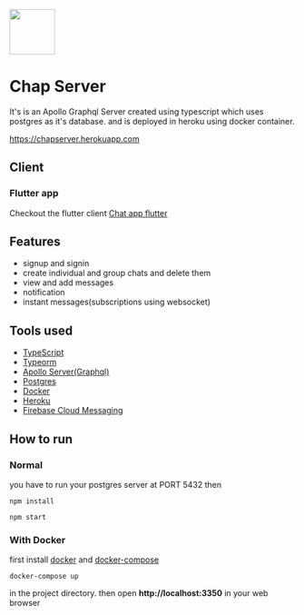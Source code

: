 <a href="#"><img src=https://github.com/vineeshvk/chat-app-flutter/blob/master/assets/icon/logo.png width=80></a>

# Chap Server

It's is an Apollo Graphql Server created using typescript which uses postgres as it's database. and is deployed in heroku using docker container.

https://chapserver.herokuapp.com

## Client

### Flutter app

Checkout the flutter client [Chat app flutter](https://github.com/vineeshvk/chat-app-flutter)


## Features

- signup and signin
- create individual and group chats and delete them
- view and add messages
- notification
- instant messages(subscriptions using websocket)

## Tools used

- [TypeScript](https://www.typescriptlang.org/)
- [Typeorm](http://typeorm.io/#/)
- [Apollo Server(Graphql)](https://www.apollographql.com/docs/apollo-server/)
- [Postgres](https://www.npmjs.com/package/pg)
- [Docker](https://www.docker.com/)
- [Heroku](https://www.heroku.com/)
- [Firebase Cloud Messaging](https://firebase.google.com)


## How to run

### Normal

you have to run your postgres server at PORT 5432 then

```
npm install
```

```
npm start
```

### With Docker

first install [docker](https://docs.docker.com/install/#supported-platforms) and [docker-compose](https://docs.docker.com/compose/install/#install-compose)

```
docker-compose up
```

in the project directory.
then open **http://localhost:3350** in your web browser
